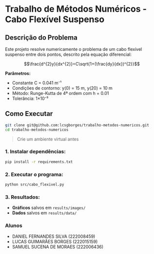 # Trabalho de Métodos Numéricos - Cabo Flexível Suspenso

## Descrição do Problema

Este projeto resolve numericamente o problema de um cabo flexível suspenso entre dois pontos, descrito pela equação diferencial:

$$\frac{d^{2}y}{dx^{2}}=C\sqrt{1+(\frac{dy}{dx})^{2}}$$

**Parâmetros:**
- Constante C = 0.041 m⁻¹
- Condições de contorno: y(0) = 15 m, y(20) = 10 m
- Método: Runge-Kutta de 4ª ordem com h = 0.01
- Tolerância: 1×10⁻⁵

## Como Executar
```bash
git clone git@github.com:lcsgborges/trabalho-metodos-numericos.git
cd trabalho-metodos-numericos
```

> Crie um ambiente virtual antes 

### 1. **Instalar dependências:**
```bash
pip install -r requirements.txt
```

### 2. **Executar o programa:**
```bash
python src/cabo_flexivel.py
```

### 3. **Resultados:**
- **Gráficos** salvos em `results/images/`
- **Dados** salvos em `results/data/`

### Alunos

- DANIEL FERNANDES SILVA (222008459)
- LUCAS GUIMARÃES BORGES (222015159)
- SAMUEL SUCENA DE MORAES (222006436)
